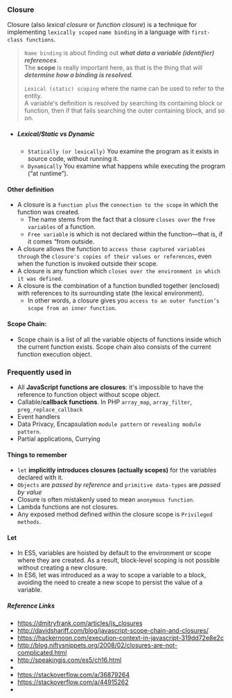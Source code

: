 ### Closure

Closure (also _lexical closure_ or _function closure_) is a technique for implementing `lexically scoped` `name binding` in a language with `first-class functions`.
> `Name binding` is about finding out **_what data a variable (identifier) references_**.  
> The **scope** is really important here, as that is the thing that will **_determine how a binding is resolved_**.
> 
> `Lexical (static) scoping` where the name can be used to refer to the entity.  
> A variable's definition is resolved by searching its containing block or function, then if that fails searching the outer containing block, and so on.
> 
* ##### Lexical/Static vs Dynamic 
  * `Statically (or lexically)` You examine the program as it exists in source code, without running it.
  * `Dynamically` You examine what happens while executing the program (“at runtime”). 

#### Other definition
* A closure is a `function plus` the `connection to the scope` in which the function was created. <br />
   * The name stems from the fact that a closure `closes over` the `free variables` of a function. 
   * `Free variable` is which is not declared within the function—that is, if it comes “from outside.
* A closure allows the function to `access those captured variables through` the `closure's copies of their values or references`, 
even when the function is invoked outside their scope.  
* A closure is any function which `closes over the environment in which it was defined`.
* A closure is the combination of a function bundled together (enclosed) with references to its surrounding state (the lexical environment).<br /> 
   * In other words, a closure gives you `access to an outer function’s scope from an inner function`. 


#### Scope Chain:
* Scope chain is a list of all the variable objects of functions inside which the current function exists. Scope chain also consists of the current function execution object.


### Frequently used in
* All **JavaScript functions are closures**: it's impossible to have the reference to function object without scope object.
* Callable/**callback functions**. In PHP `array_map`, `array_filter`, `preg_replace_callback`
* Event handlers 
* Data Privacy, Encapsulation `module pattern` or `revealing module pattern`.
* Partial applications, Currying


#### Things to remember
* `let` **implicitly introduces closures (actually scopes)** for the variables declared with it.
* `Objects` are _passed by reference_  and  `primitive data-types` are _passed by value_  
* Closure is often mistakenly used to mean `anonymous function`. 
* Lambda functions are not closures.
* Any exposed method defined within the closure scope is `Privileged methods`.

#### Let 
* In ES5, variables are hoisted by default to the environment or scope where they are created. As a result, block-level scoping is not possible without creating a new closure.
* In ES6, let was introduced as a way to scope a variable to a block, avoiding the need to create a new scope to persist the value of a variable.


##### Reference Links
* https://dmitryfrank.com/articles/js_closures
* http://davidshariff.com/blog/javascript-scope-chain-and-closures/
* https://hackernoon.com/execution-context-in-javascript-319dd72e8e2c
* http://blog.niftysnippets.org/2008/02/closures-are-not-complicated.html
* http://speakingjs.com/es5/ch16.html
*
* https://stackoverflow.com/a/36879264 
* https://stackoverflow.com/a/44915262
* 

